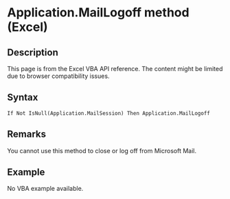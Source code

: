 # Application.MailLogoff method (Excel)

## Description
This page is from the Excel VBA API reference. The content might be limited due to browser compatibility issues.

## Syntax
```vba
If Not IsNull(Application.MailSession) Then Application.MailLogoff
```

## Remarks
You cannot use this method to close or log off from Microsoft Mail.

## Example
No VBA example available.
